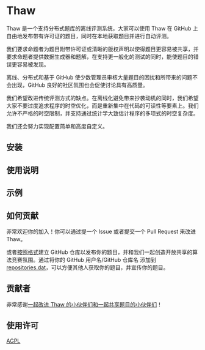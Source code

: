 # Thaw

Thaw 是一个支持分布式题库的离线评测系统，大家可以使用 Thaw 在 GitHub 上自由地发布带有许可证的题目，同时在本地获取题目并进行自动评测。

我们要求命题者为题目附带许可证或清晰的版权声明以使得题目更容易被共享，并要求命题者提供数据生成器和题解，在支持更一般化的测试的同时，能使题目的错误更容易被发现。

离线、分布式和基于 GitHub 使少数管理员审核大量题目的困扰和所带来的问题不会出现，GitHub 良好的社区氛围也会促使讨论具有高质量。

我们希望改进传统评测方式的缺点。在离线化避免带来抄袭动机的同时，我们希望大家不要过度追求程序的时空优化，而是重新集中在代码的可读性等要素上。我们允许不严格的时空限制，并支持通过统计学大致估计程序的多项式的时空复杂度。

我们还会努力实现配置简单和高度自定义。

## 安装

## 使用说明

## 示例

## 如何贡献

非常欢迎你的加入！你可以通过提一个 Issue 或者提交一个 Pull Request 来改进 Thaw。

或者[按照格式](docs/release_your_problems.md)建立 GitHub 仓库以发布你的题目，并和我们一起创造开放共享的算法竞赛氛围。通过将你的 GitHub 用户名/GitHub 仓库名 添加到 [repositories.dat](repositories.dat)，可以方便其他人获取你的题目，并宣传你的题目。

## 贡献者

非常感谢[一起改进 Thaw 的小伙伴们和一起共享题目的小伙伴们](https://github.com/countercurrent-time/Thaw/graphs/contributors)！

## 使用许可

[AGPL](LICENSE)

